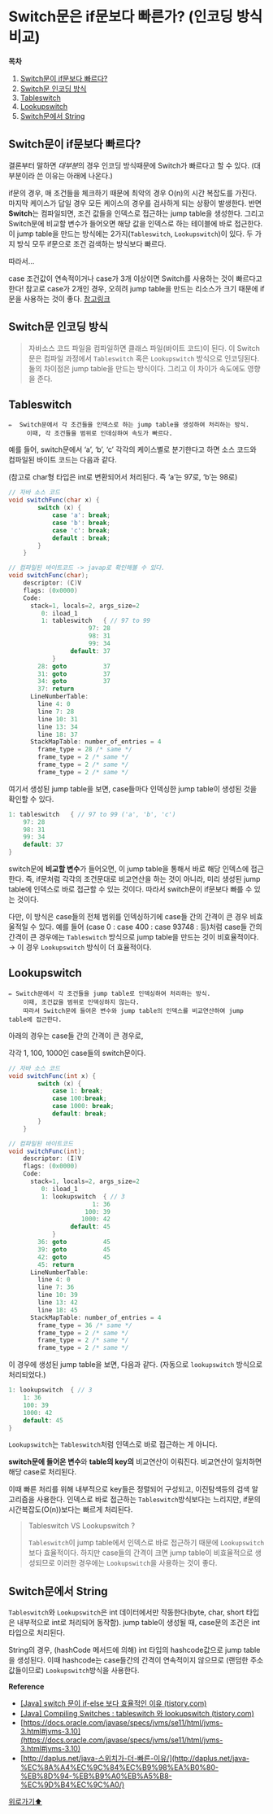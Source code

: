 # Switch문은 if문보다 빠른가? (인코딩 방식 비교)

**목차**
1. [Switch문이 if문보다 빠르다?](#switch문이-if문보다-빠르다)
2. [Switch문 인코딩 방식](#switch문-인코딩-방식)
3. [Tableswitch](#tableswitch)
4. [Lookupswitch](#lookupswitch)
5. [Switch문에서 String](#switch문에서-string)



## Switch문이 if문보다 빠르다?

결론부터 말하면 *대부분*의 경우 인코딩 방식때문에 Switch가 빠르다고 할 수 있다. (대부분이라 쓴 이유는 아래에 나온다.)

if문의 경우, 매 조건들을 체크하기 때문에 최악의 경우 O(n)의 시간 복잡도를 가진다. 마지막 케이스가 답일 경우 모든 케이스의 경우를 검사하게 되는 상황이 발생한다. 반면 **Switch**는 컴파일되면, 조건 값들을 인덱스로 접근하는 jump table을 생성한다. 그리고 Switch문에 비교할 변수가 들어오면 해당 값을 인덱스로 하는 테이블에 바로 접근한다. 이 jump table을 만드는 방식에는 2가지(`Tableswitch`, `Lookupswitch`)이 있다. 두 가지 방식 모두 if문으로 조건 검색하는 방식보다 빠르다.

따라서…

case 조건값이 연속적이거나 case가 3개 이상이면 Switch를 사용하는 것이 빠르다고 한다! 참고로 case가 2개인 경우, 오히려 jump table을 만드는 리소스가 크기 때문에 if문을 사용하는 것이 좋다. [참고링크](http://daplus.net/java-%EC%8A%A4%EC%9C%84%EC%B9%98%EA%B0%80-%EB%8D%94-%EB%B9%A0%EB%A5%B8-%EC%9D%B4%EC%9C%A0/)

## Switch문 인코딩 방식

> 자바소스 코드 파일을 컴파일하면 클래스 파일(바이트 코드)이 된다.
이 Switch문은 컴파일 과정에서 `Tableswitch` 혹은 `Lookupswitch` 방식으로 인코딩된다. 
둘의 차이점은 jump table을 만드는 방식이다. 그리고 이 차이가 속도에도 영향을 준다.
> 

## Tableswitch

<aside>
  
    ✏️  Switch문에서 각 조건들을 인덱스로 하는 jump table을 생성하여 처리하는 방식. 
	     이때, 각 조건들을 범위로 인데싱하여 속도가 빠르다.

</aside>

예를 들어, switch문에서 ‘a’, ‘b’, ‘c’ 각각의 케이스별로 분기한다고 하면 소스 코드와 컴파일된 바이트 코드는 다음과 같다. 

(참고로 char형 타입은 int로 변환되어서 처리된다. 즉 ‘a’는 97로, ‘b’는 98로)

```java
// 자바 소스 코드
void switchFunc(char x) {
        switch (x) {
            case 'a': break;
            case 'b': break;
            case 'c': break;
            default : break;
        }
    }

// 컴파일된 바이트코드 -> javap로 확인해볼 수 있다.
void switchFunc(char);
    descriptor: (C)V
    flags: (0x0000)
    Code:
      stack=1, locals=2, args_size=2
         0: iload_1
         1: tableswitch   { // 97 to 99
                      97: 28
                      98: 31
                      99: 34
                 default: 37
            }
        28: goto          37
        31: goto          37
        34: goto          37
        37: return
      LineNumberTable:
        line 4: 0
        line 7: 28
        line 10: 31
        line 13: 34
        line 18: 37
      StackMapTable: number_of_entries = 4
        frame_type = 28 /* same */
        frame_type = 2 /* same */
        frame_type = 2 /* same */
        frame_type = 2 /* same */
```

여기서 생성된 jump table을 보면, case들마다 인덱싱한 jump table이 생성된 것을 확인할 수 있다.

```java
1: tableswitch   { // 97 to 99 ('a', 'b', 'c')
	97: 28
	98: 31
	99: 34
	default: 37
}
```

switch문에 **비교할 변수**가 들어오면, 이 jump table을 통해서 바로 해당 인덱스에 접근한다. 즉, if문처럼 각각의 조건문대로 비교연산을 하는 것이 아니라, 미리 생성된 jump table에 인덱스로 바로 접근할 수 있는 것이다. 따라서 switch문이 if문보다 빠를 수 있는 것이다.

 

다만, 이 방식은 case들의 전체 범위를 인덱싱하기에 case들 간의 간격이 큰 경우 비효울적일 수 있다. 예를 들어 (case 0 : case 400 : case 93748 : 등)처럼 case들 간의 간격이 큰 경우에는 `Tableswitch` 방식으로 jump table을 만드는 것이 비효율적이다. → 이 경우 `Lookupswitch` 방식이 더 효율적이다.

## Lookupswitch

<aside>
  
    ✏️ Switch문에서 각 조건들을 jump table로 인덱싱하여 처리하는 방식. 
	    이때, 조건값을 범위로 인덱싱하지 않는다. 
	    따라서 Switch문에 들어온 변수와 jump table의 인덱스를 비교연산하여 jump table에 접근한다.

</aside>

아래의 경우는 case들 간의 간격이 큰 경우로,

각각 1, 100, 1000인 case들의 switch문이다.

```java
// 자바 소스 코드
void switchFunc(int x) {
        switch (x) {
            case 1: break;
            case 100:break;
            case 1000: break;
            default: break;
        }
    }

// 컴파일된 바이트코드
void switchFunc(int);
    descriptor: (I)V
    flags: (0x0000)
    Code:
      stack=1, locals=2, args_size=2
         0: iload_1
         1: lookupswitch  { // 3
                       1: 36
                     100: 39
                    1000: 42
                 default: 45
            }
        36: goto          45
        39: goto          45
        42: goto          45
        45: return
      LineNumberTable:
        line 4: 0
        line 7: 36
        line 10: 39
        line 13: 42
        line 18: 45
      StackMapTable: number_of_entries = 4
        frame_type = 36 /* same */
        frame_type = 2 /* same */
        frame_type = 2 /* same */
        frame_type = 2 /* same */
```

이 경우에 생성된 jump table을 보면, 다음과 같다. (자동으로 `lookupswitch` 방식으로 처리되었다.)

```java
1: lookupswitch  { // 3
	1: 36
	100: 39
	1000: 42
	default: 45
}
```

`Lookupswitch`는 `Tableswitch`처럼 인덱스로 바로 접근하는 게 아니다. 

**switch문에 들어온 변수**와 **table의 key의** 비교연산이 이뤄진다. 비교연산이 일치하면 해당 case로 처리된다.

이때 빠른 처리를 위해 내부적으로 key들은 정렬되어 구성되고, 이진탐색등의 검색 알고리즘을 사용한다. 인덱스로 바로 접근하는 `Tableswitch`방식보다는 느리지만, if문의 시간복잡도(O(n))보다는 빠르게 처리된다. 

> Tableswitch VS Lookupswitch ?
> 
> `Tableswitch`이 jump table에서 인덱스로 바로 접근하기 때문에 `Lookupswitch`보다 효율적이다. 하지만 case들의 간격이 크면 jump table이 비효율적으로 생성되므로 이러한 경우에는 `Lookupswitch`을 사용하는 것이 좋다.
> 

## Switch문에서 String

`Tableswitch`와 `Lookupswitch`은 int 데이터에서만 작동한다(byte, char, short 타입은 내부적으로 int로 처리되어 동작함). jump table이 생성될 때, case문의 조건은 int 타입으로 처리된다.

String의 경우, (hashCode 메서드에 의해) int 타입의 hashcode값으로 jump table을 생성된다. 이때 hashcode는 case들간의 간격이 연속적이지 않으므로 (랜덤한 주소값들이므로) `Lookupswitch`방식을 사용한다.

**Reference**

- [[Java] switch 문이 if-else 보다 효율적인 이유 (tistory.com)](https://shanepark.tistory.com/395)
- [[Java] Compiling Switches : tableswitch 와 lookupswitch (tistory.com)](https://jerry92k.tistory.com/54)
- [https://docs.oracle.com/javase/specs/jvms/se11/html/jvms-3.html#jvms-3.10](https://docs.oracle.com/javase/specs/jvms/se11/html/jvms-3.html#jvms-3.10)
- [http://daplus.net/java-스위치가-더-빠른-이유/](http://daplus.net/java-%EC%8A%A4%EC%9C%84%EC%B9%98%EA%B0%80-%EB%8D%94-%EB%B9%A0%EB%A5%B8-%EC%9D%B4%EC%9C%A0/)

[위로가기⬆](#switch문은-if문보다-빠른가-인코딩-방식-비교)
